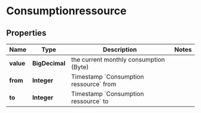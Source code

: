 

# Consumptionressource


## Properties

| Name | Type | Description | Notes |
|------------ | ------------- | ------------- | -------------|
|**value** | **BigDecimal** | the current monthly consumption (Byte) |  |
|**from** | **Integer** | Timestamp &#x60;Consumption ressource&#x60; from |  |
|**to** | **Integer** | Timestamp &#x60;Consumption ressource&#x60; to |  |



